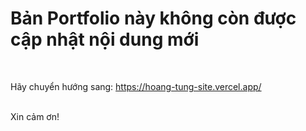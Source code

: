 # Bản Portfolio này không còn được cập nhật nội dung mới

<br />

Hãy chuyển hướng sang: <a href="https://hoang-tung-site.vercel.app/">https://hoang-tung-site.vercel.app/</a>

<br />
Xin cảm ơn!